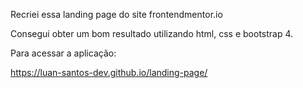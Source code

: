 Recriei essa landing page do site frontendmentor.io

Consegui obter um bom resultado utilizando html, css e bootstrap 4.

Para acessar a aplicação:

https://luan-santos-dev.github.io/landing-page/
